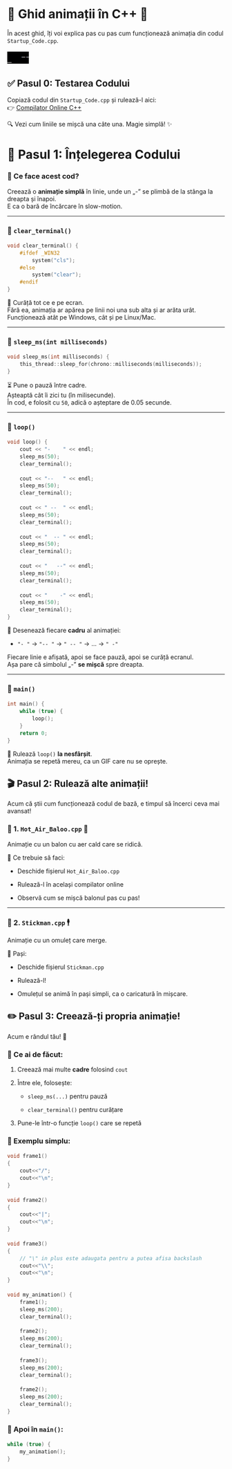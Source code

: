 # 🌟  **Ghid animații în C++**  🌟

În acest ghid, îți voi explica pas cu pas cum funcționează animația din codul `Startup_Code.cpp`.
<br> <br>
<img src="Animation.gif" width="10%" height="10%"/>

## ✅ **Pasul 0: Testarea Codului**

Copiază codul din `Startup_Code.cpp` și rulează-l aici:  
👉 [Compilator Online C++](https://www.onlinegdb.com/online_c++_compiler)

🔍 Vezi cum liniile se mișcă una câte una. Magie simplă! ✨


# 🧠 **Pasul 1: Înțelegerea Codului**

### 🔸 Ce face acest cod?

Creează o **animație simplă** în linie, unde un „-” se plimbă de la stânga la dreapta și înapoi.  
E ca o bară de încărcare în slow-motion.

* * *

### 🔹 `clear_terminal()`

```cpp
void clear_terminal() {
    #ifdef _WIN32
        system("cls");
    #else
        system("clear");
    #endif
}
```

🧼 Curăță tot ce e pe ecran.  
Fără ea, animația ar apărea pe linii noi una sub alta și ar arăta urât.  
Funcționează atât pe Windows, cât și pe Linux/Mac.

* * *

### 🔹 `sleep_ms(int milliseconds)`

```cpp
void sleep_ms(int milliseconds) {
    this_thread::sleep_for(chrono::milliseconds(milliseconds));
}
```

⏳ Pune o pauză între cadre.  
Așteaptă cât îi zici tu (în milisecunde).  
În cod, e folosit cu `50`, adică o așteptare de 0.05 secunde.

* * *

### 🔹 `loop()`

```cpp
void loop() {
    cout << "-    " << endl;
    sleep_ms(50);
    clear_terminal();

    cout << "--   " << endl;
    sleep_ms(50);
    clear_terminal();

    cout << " --  " << endl;
    sleep_ms(50);
    clear_terminal();

    cout << "  -- " << endl;
    sleep_ms(50);
    clear_terminal();

    cout << "   --" << endl;
    sleep_ms(50);
    clear_terminal();

    cout << "    -" << endl;
    sleep_ms(50);
    clear_terminal();
}
```

🔁 Desenează fiecare **cadru** al animației:

* `"- "` → `"-- "` → `" -- "` → ... → `" -"`
    

Fiecare linie e afișată, apoi se face pauză, apoi se curăță ecranul.  
Așa pare că simbolul „-” **se mișcă** spre dreapta.

* * *

### 🔹 `main()`

```cpp
int main() {
    while (true) {
        loop();
    }
    return 0;
}
```

🔄 Rulează `loop()` **la nesfârșit**.  
Animația se repetă mereu, ca un GIF care nu se oprește.

## 🎬 **Pasul 2: Rulează alte animații!**

Acum că știi cum funcționează codul de bază, e timpul să încerci ceva mai avansat!

### 🔸 1. `Hot_Air_Baloo.cpp` 🎈

Animație cu un balon cu aer cald care se ridică.

👣 Ce trebuie să faci:

* Deschide fișierul `Hot_Air_Baloo.cpp`
    
* Rulează-l în același compilator online
    
* Observă cum se mișcă balonul pas cu pas!
    

* * *

### 🔸 2. `Stickman.cpp` 🕴️

Animație cu un omuleț care merge.

👣 Pași:

* Deschide fișierul `Stickman.cpp`
    
* Rulează-l!
    
* Omulețul se animă în pași simpli, ca o caricatură în mișcare.
    
## ✏️ **Pasul 3: Creează-ți propria animație!**

Acum e rândul tău! 🎉

### 🔹 Ce ai de făcut:

1. Creează mai multe **cadre** folosind `cout`
    
2. Între ele, folosește:
    
    * `sleep_ms(...)` pentru pauză
        
    * `clear_terminal()` pentru curățare
        
3. Pune-le într-o funcție `loop()` care se repetă
    

### 🔸 Exemplu simplu:

```cpp
void frame1()
{
    cout<<"/";
    cout<<"\n";
}

void frame2()
{
    cout<<"|";
    cout<<"\n";
}

void frame3()
{
    // "\" in plus este adaugata pentru a putea afisa backslash
    cout<<"\\";
    cout<<"\n";
}

void my_animation() {
    frame1();
    sleep_ms(200);
    clear_terminal();

    frame2();
    sleep_ms(200);
    clear_terminal();

    frame3();
    sleep_ms(200);
    clear_terminal();

    frame2();
    sleep_ms(200);
    clear_terminal();
}
```

### 🔁 Apoi în `main()`:

```cpp
while (true) {
    my_animation();
}
```
